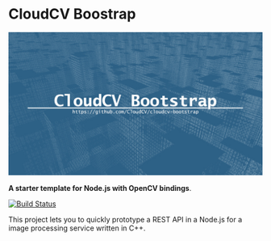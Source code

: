 # CloudCV Boostrap

![CloudCV Boostrap](cloudcv-bootstrap.jpg)

**A starter template for Node.js with OpenCV bindings**.

[![Build Status](https://travis-ci.org/CloudCV/cloudcv-bootstrap.png?branch=master)](https://travis-ci.org/CloudCV/cloudcv-bootstrap)

This project lets you to quickly prototype a REST API in a Node.js for a image processing service written in C++. 
